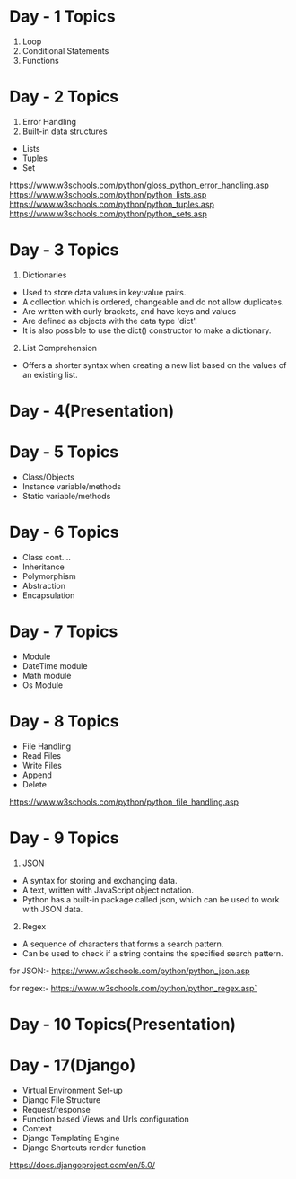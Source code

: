 # Day - 1 Topics
1. Loop 
2. Conditional Statements
3. Functions


# Day - 2 Topics
1. Error Handling
2. Built-in data structures
*  Lists
*  Tuples
*  Set

https://www.w3schools.com/python/gloss_python_error_handling.asp
https://www.w3schools.com/python/python_lists.asp
https://www.w3schools.com/python/python_tuples.asp
https://www.w3schools.com/python/python_sets.asp

# Day - 3 Topics
1. Dictionaries
* Used to store data values in key:value pairs.
* A collection which is ordered, changeable and do not allow duplicates.
* Are written with curly brackets, and have keys and values
* Are defined as objects with the data type 'dict'.
* It is also possible to use the dict() constructor to make a dictionary.

2. List Comprehension
*  Offers a shorter syntax when creating a new list based on the values of an existing list.

# Day - 4(Presentation)

# Day - 5 Topics
* Class/Objects
* Instance variable/methods
* Static variable/methods

# Day - 6 Topics
* Class cont....
* Inheritance
* Polymorphism
* Abstraction
* Encapsulation

# Day - 7 Topics
* Module
* DateTime module
* Math module
* Os Module 

# Day - 8 Topics

* File Handling
* Read Files
* Write Files
* Append
* Delete

https://www.w3schools.com/python/python_file_handling.asp

# Day - 9 Topics
1) JSON
* A syntax for storing and exchanging data.
* A text, written with JavaScript object notation.
* Python has a built-in package called json, which can be used to work with JSON data.

2) Regex
* A sequence of characters that forms a search pattern.
* Can be used to check if a string contains the specified search pattern.


for JSON:- https://www.w3schools.com/python/python_json.asp

for regex:- https://www.w3schools.com/python/python_regex.asp`

# Day - 10 Topics(Presentation)


# Day - 17(Django)

* Virtual Environment Set-up
* Django File Structure
* Request/response
* Function based Views and Urls configuration
* Context
* Django Templating Engine
* Django Shortcuts render function

https://docs.djangoproject.com/en/5.0/